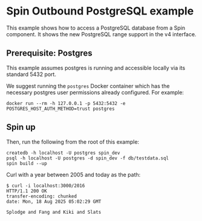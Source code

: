 # Spin Outbound PostgreSQL example

This example shows how to access a PostgreSQL database from a Spin component.
It shows the new PostgreSQL range support in the v4 interface.

## Prerequisite: Postgres

This example assumes postgres is running and accessible locally via its standard 5432 port.

We suggest running the `postgres` Docker container which has the necessary postgres user permissions
already configured. For example:

```
docker run --rm -h 127.0.0.1 -p 5432:5432 -e POSTGRES_HOST_AUTH_METHOD=trust postgres
```

## Spin up

Then, run the following from the root of this example:

```
createdb -h localhost -U postgres spin_dev
psql -h localhost -U postgres -d spin_dev -f db/testdata.sql
spin build --up
```

Curl with a year between 2005 and today as the path:

```
$ curl -i localhost:3000/2016
HTTP/1.1 200 OK
transfer-encoding: chunked
date: Mon, 18 Aug 2025 05:02:29 GMT

Splodge and Fang and Kiki and Slats
```
